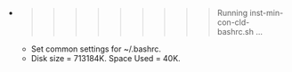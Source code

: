 * >>>>>>>>> Running inst-min-con-cld-bashrc.sh ...
  * Set common settings for ~/.bashrc.
  * Disk size = 713184K. Space Used = 40K.
